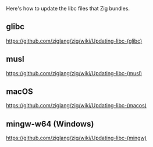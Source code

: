 Here's how to update the libc files that Zig bundles.

## glibc

https://github.com/ziglang/zig/wiki/Updating-libc-(glibc)

## musl

https://github.com/ziglang/zig/wiki/Updating-libc-(musl)

## macOS

https://github.com/ziglang/zig/wiki/Updating-libc-(macos)

## mingw-w64 (Windows)

https://github.com/ziglang/zig/wiki/Updating-libc-(mingw)
